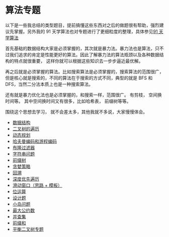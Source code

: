 # 算法专题

以下是一些我总结的类型题目，提前搞懂这些东西对之后的做题很有帮助，强烈建议先掌握。另外我的 91 天学算法也对专题进行了更细粒度的整理，具体参见[91 天学算法](../91/README.md)

首先基础的数据结构大家是必须掌握的，其次就是暴力法。暴力法也是算法，只不过我们追求的肯定是性能更好的算法。因此了解暴力法的算法瓶颈以及各种数据结构的特点就很重要， 这样你就可以根据这些知识去一步步逼近最优解。

再之后就是必须掌握的算法。比如搜索算法是必须掌握的，搜索算法的范围很广，但是核心就是搜索的，不同的算法在于搜索的方式不同，典型的就是 BFS 和 DFS，当然二分法本质上也是一种搜索算法。

还有就是暴力优化法也是必须掌握的，和搜索一样，范围很广。 有剪枝， 空间换时间等。 其中空间换时间又有很多，比如哈希表， 前缀树等等。

围绕这个思想去学习， 就不会差太多，其他我就不多说，大家慢慢体会。

- [数据结构](basic-data-structure.md)
- [二叉树的遍历](binary-tree-traversal.md)
- [动态规划](dynamic-programming.md)
- [哈夫曼编码和游程编码](run-length-encode-and-huffman-encode.md)
- [布隆过滤器](bloom-filter.md)
- [字符串问题](string-problems.md)
- [前缀树](trie.md)
- [贪婪策略](greedy.md)
- [回溯](backtrack.md)
- [深度优先遍历](DFS.md)
- [滑动窗口（思路 + 模板）](slide-window.md)
- [位运算](bit.md)
- [设计题](design.md)
- [小岛问题](island.md)
- [最大公约数](GCD.md)
- [并查集](union-find.md)
- [前缀和](prefix.md)
- [平衡二叉树专题](balanced-tree.md)
